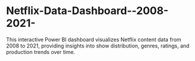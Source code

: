 # Netflix-Data-Dashboard--2008-2021-
This interactive Power BI dashboard visualizes Netflix content data from 2008 to 2021, providing insights into show distribution, genres, ratings, and production trends over time.
